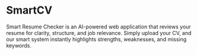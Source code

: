 # SmartCV
Smart Resume Checker is an AI-powered web application that reviews your resume for clarity, structure, and job relevance. Simply upload your CV, and our smart system instantly highlights strengths, weaknesses, and missing keywords.
